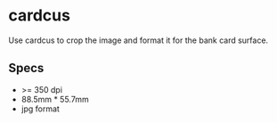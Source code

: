 # cardcus
Use cardcus to crop the image and format it for the bank card surface.

## Specs

- \>= 350 dpi
- 88.5mm \* 55.7mm
- jpg format 
